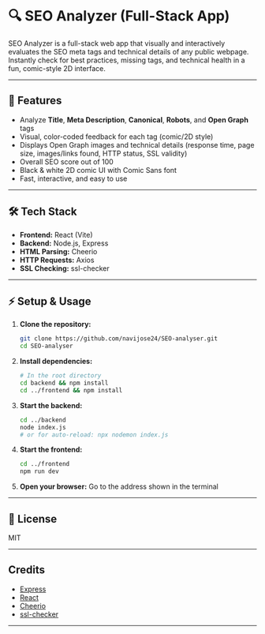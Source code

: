 # 🔍 SEO Analyzer (Full-Stack App)

SEO Analyzer is a full-stack web app that visually and interactively evaluates the SEO meta tags and technical details of any public webpage. Instantly check for best practices, missing tags, and technical health in a fun, comic-style 2D interface.

---

## 🚀 Features

- Analyze **Title**, **Meta Description**, **Canonical**, **Robots**, and **Open Graph** tags
- Visual, color-coded feedback for each tag (comic/2D style)
- Displays Open Graph images and technical details (response time, page size, images/links found, HTTP status, SSL validity)
- Overall SEO score out of 100
- Black & white 2D comic UI with Comic Sans font
- Fast, interactive, and easy to use

---

## 🛠️ Tech Stack

- **Frontend:** React (Vite)
- **Backend:** Node.js, Express
- **HTML Parsing:** Cheerio
- **HTTP Requests:** Axios
- **SSL Checking:** ssl-checker

---

## ⚡ Setup & Usage

1. **Clone the repository:**
   ```bash
   git clone https://github.com/navijose24/SEO-analyser.git
   cd SEO-analyser
   ```
2. **Install dependencies:**
   ```bash
   # In the root directory
   cd backend && npm install
   cd ../frontend && npm install
   ```
3. **Start the backend:**
   ```bash
   cd ../backend
   node index.js
   # or for auto-reload: npx nodemon index.js
   ```
4. **Start the frontend:**
   ```bash
   cd ../frontend
   npm run dev
   ```
5. **Open your browser:**
   Go to the address shown in the terminal 

---


## 📄 License
MIT

---

##  Credits
- [Express](https://expressjs.com/)
- [React](https://react.dev/)
- [Cheerio](https://cheerio.js.org/)
- [ssl-checker](https://www.npmjs.com/package/ssl-checker)

---


